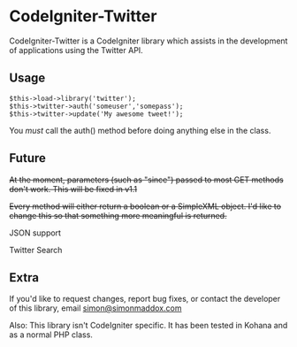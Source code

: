 CodeIgniter-Twitter
===================

CodeIgniter-Twitter is a CodeIgniter library which assists in the 
development of applications using the Twitter API.

Usage
-----

	$this->load->library('twitter');
	$this->twitter->auth('someuser','somepass');
	$this->twitter->update('My awesome tweet!');

You *must* call the auth() method before doing anything else in
the class.

Future
------

<s>At the moment, parameters (such as "since") passed to most GET 
methods don't work. This will be fixed in v1.1</s>

<s>Every method will either return a boolean or a SimpleXML object. 
I'd like to change this so that something more meaningful is 
returned.</s>

JSON support

Twitter Search

Extra
-----

If you'd like to request changes, report bug fixes, or contact
the developer of this library, email <simon@simonmaddox.com>

Also: This library isn't CodeIgniter specific. It has been
tested in Kohana and as a normal PHP class.